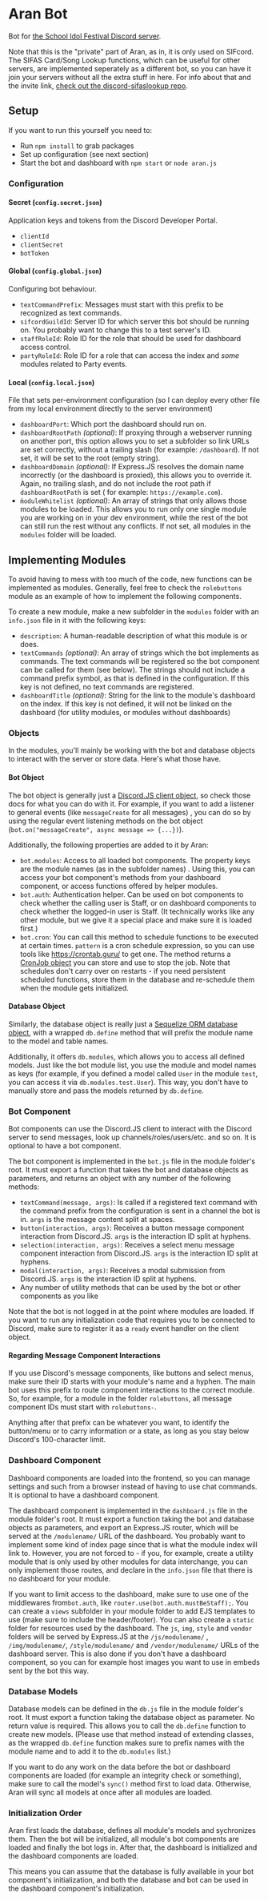 # Aran Bot

Bot for [the School Idol Festival Discord server](https://discord.gg/sif).

Note that this is the "private" part of Aran, as in, it is only used on SIFcord.  
The SIFAS Card/Song Lookup functions, which can be useful for other servers, are implemented seperately as a different
bot, so you can have it join your servers without all the extra stuff in here. For info about that and the invite
link, [check out the discord-sifaslookup repo](https://github.com/Suyooo/discord-sifaslookup/).

## Setup

If you want to run this yourself you need to:

* Run `npm install` to grab packages
* Set up configuration (see next section)
* Start the bot and dashboard with `npm start` or `node aran.js`

### Configuration

#### Secret (`config.secret.json`)

Application keys and tokens from the Discord Developer Portal.

* `clientId`
* `clientSecret`
* `botToken`

#### Global (`config.global.json`)

Configuring bot behaviour.

* `textCommandPrefix`: Messages must start with this prefix to be recognized as text commands.
* `sifcordGuildId`: Server ID for which server this bot should be running on. You probably want to change this to a test
  server's ID.
* `staffRoleId`: Role ID for the role that should be used for dashboard access control.
* `partyRoleId`: Role ID for a role that can access the index and *some* modules related to Party events.

#### Local (`config.local.json`)

File that sets per-environment configuration (so I can deploy every other file from my local environment directly to the
server environment)

* `dashboardPort`: Which port the dashboard should run on.
* `dashboardRootPath` *(optional)*: If proxying through a webserver running on another port, this option allows you to
  set a subfolder so link URLs are set correctly, without a trailing slash (for example: `/dashboard`). If not set, it
  will be set to the root (empty string).
* `dashboardDomain` *(optional)*: If Express.JS resolves the domain name incorrectly (or the dashboard is proxied), this
  allows you to override it. Again, no trailing slash, and do not include the root path if `dashboardRootPath` is set (
  for example: `https://example.com`).
* `m̀oduleWhitelist` *(optional)*: An array of strings that only allows those modules to be loaded. This allows you to
  run only one single module you are working on in your dev environment, while the rest of the bot can still run the
  rest without any conflicts. If not set, all modules in the `modules` folder will be loaded.

## Implementing Modules

To avoid having to mess with too much of the code, new functions can be implemented as modules. Generally, feel free to
check the `rolebuttons` module as an example of how to implement the following components.

To create a new module, make a new subfolder in the `modules` folder with an `info.json` file in it with the following
keys:

* `description`: A human-readable description of what this module is or does.
* `textCommands` *(optional)*: An array of strings which the bot implements as commands. The text commands will be
  registered so the bot component can be called for them (see below). The strings should not include a command prefix
  symbol, as that is defined in the configuration. If this key is not defined, no text commands are registered.
* `dashboardTitle` *(optional)*: String for the link to the module's dashboard on the index. If this key is not defined,
  it will not be linked on the dashboard (for utility modules, or modules without dashboards)

### Objects

In the modules, you'll mainly be working with the bot and database objects to interact with the server or store data.
Here's what those have.

#### Bot Object

The bot object is generally just
a [Discord.JS client object](https://discord.js.org/#/docs/discord.js/14.0.3/class/Client), so check those docs for what
you can do with it. For example, if you want to add a listener to general events (like `messageCreate` for all messages)
, you can do so by using the regular event listening methods on the bot
object (`bot.on("messageCreate", async message => {...})`).

Additionally, the following properties are added to it by Aran:

* `bot.modules`: Access to all loaded bot components. The property keys are the module names (as in the subfolder names)
  . Using this, you can access your bot component's methods from your dashboard component, or access functions offered
  by helper modules.
* `bot.auth`: Authentication helper. Can be used on bot components to check whether the calling user is Staff, or on
  dashboard components to check whether the logged-in user is Staff. (It technically works like any other module, but we
  give it a special place and make sure it is loaded first.)
* `bot.cron`: You can call this method to schedule functions to be executed at certain times.
  `pattern` is a cron schedule expression, so you can use tools like https://crontab.guru/ to get one. The method
  returns a [CronJob object](https://www.npmjs.com/package/cron) you can store and use to stop the job. Note that
  schedules don't carry over on restarts - if you need persistent scheduled functions, store them in the database and
  re-schedule them when the module gets initialized.

#### Database Object

Similarly, the database object is really just
a [Sequelize ORM database object](https://sequelize.org/docs/v6/category/core-concepts/), with a wrapped `db.define`
method that will prefix the module name to the model and table names.

Additionally, it offers `db.modules`, which allows you to access all defined models. Just like the bot module list, you
use the module and model names as keys (for example, if you defined a model called `User` in the module `test`, you can
access it via `db.modules.test.User`). This way, you don't have to manually store and pass the models returned
by `db.define`.

### Bot Component

Bot components can use the Discord.JS client to interact with the Discord server to send messages, look up
channels/roles/users/etc. and so on. It is optional to have a bot component.

The bot component is implemented in the `bot.js` file in the module folder's root. It must export a function that takes
the bot and database objects as parameters, and returns an object with any number of the following methods:

* `textCommand(message, args)`: Is called if a registered text command with the command prefix from the configuration is
  sent in a channel the bot is in. `args` is the message content split at spaces.
* `button(interaction, args)`: Receives a button message component interaction from Discord.JS. `args` is the
  interaction ID split at hyphens.
* `selection(interaction, args)`: Receives a select menu message component interaction from Discord.JS. `args` is the
  interaction ID split at hyphens.
* `modal(interaction, args)`: Receives a modal submission from Discord.JS. `args` is the interaction ID split at
  hyphens.
* Any number of utility methods that can be used by the bot or other components as you like

Note that the bot is not logged in at the point where modules are loaded. If you want to run any initialization code
that requires you to be connected to Discord, make sure to register it as a `ready` event handler on the client object.

#### Regarding Message Component Interactions

If you use Discord's message components, like buttons and select menus, make sure their ID starts with your module's
name and a hyphen. The main bot uses this prefix to route component interactions to the correct module. So, for example,
for a module in the folder `rolebuttons`, all message component IDs must start with `rolebuttons-`.

Anything after that prefix can be whatever you want, to identify the button/menu or to carry information or a state, as
long as you stay below Discord's 100-character limit.

### Dashboard Component

Dashboard components are loaded into the frontend, so you can manage settings and such from a browser instead of having
to use chat commands. It is optional to have a dashboard component.

The dashboard component is implemented in the `dashboard.js` file in the module folder's root. It must export a function
taking the bot and database objects as parameters, and export an Express.JS router, which will be served at
the `/modulename/` URL of the dashboard. You probably want to implement some kind of index page since that is what the
module index will link to. However, you are not forced to - if you, for example, create a utility module that is only
used by other modules for data interchange, you can only implement those routes, and declare in the `info.json` file
that there is no dashboard for your module.

If you want to limit access to the dashboard, make sure to use one of the middlewares from`bot.auth`,
like `router.use(bot.auth.mustBeStaff);`. You can create a `views` subfolder in your module folder to add EJS templates
to use (make sure to include the header/footer). You can also create a `static` folder for resources used by the
dashboard. The `js`, `img`, `style` and `vendor` folders will be served by Express.JS at the `/js/modulename/`
, `/img/modulename/`, `/style/modulename/` and `/vendor/modulename/` URLs of the dashboard server. This is also done if
you don't have a dashboard component, so you can for example host images you want to use in embeds sent by the bot this
way.

### Database Models

Database models can be defined in the `db.js` file in the module folder's root. It must export a function taking the
database object as parameter. No return value is required. This allows you to call the `db.define` function to create
new models. (Please use that method instead of extending classes, as the wrapped `db.define` function makes sure to
prefix names with the module name and to add it to the `db.modules` list.)

If you want to do any work on the data before the bot or dashboard components are loaded (for example an integrity check
or something), make sure to call the model's `sync()` method first to load data. Otherwise, Aran will sync all models at
once after all modules are loaded.

### Initialization Order

Aran first loads the database, defines all module's models and sychronizes them. Then the bot will be initialized, all
module's bot components are loaded and finally the bot logs in. After that, the dashboard is initialized and the
dashboard components are loaded.

This means you can assume that the database is fully available in your bot component's initialization, and both the
database and bot can be used in the dashboard component's initialization.